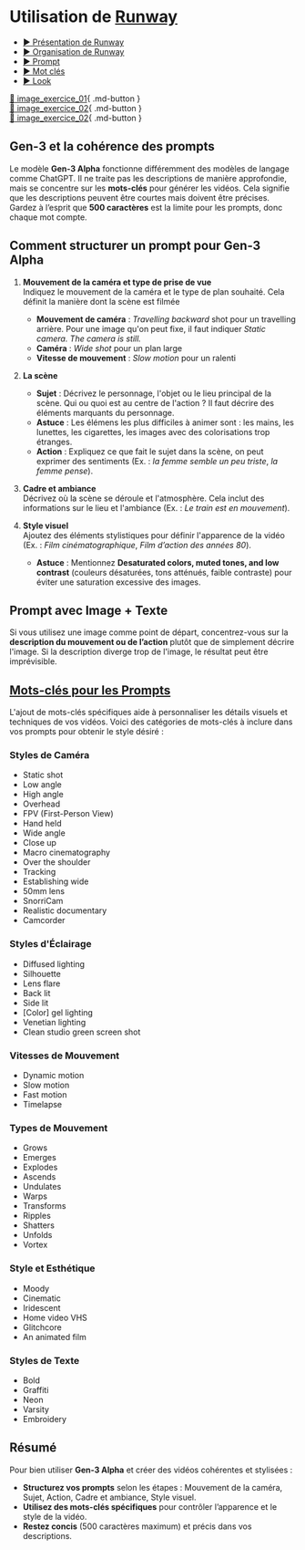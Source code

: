 
<style>.md-header{display:none;}</style>

# Utilisation de [Runway](https://runwayml.com/product/use-cases)

* [▶️ Présentation de Runway](https://cmontmorency365-my.sharepoint.com/:v:/g/personal/flpilote_cmontmorency_qc_ca/EQ9KlPYJ_yZJpolORi_5pFwBSIYCZFX4p7fMoobMD8UMLg?nav=eyJyZWZlcnJhbEluZm8iOnsicmVmZXJyYWxBcHAiOiJPbmVEcml2ZUZvckJ1c2luZXNzIiwicmVmZXJyYWxBcHBQbGF0Zm9ybSI6IldlYiIsInJlZmVycmFsTW9kZSI6InZpZXciLCJyZWZlcnJhbFZpZXciOiJNeUZpbGVzTGlua0NvcHkifX0&e=qMb8Fs)  <br>
* [▶️ Organisation de Runway](https://cmontmorency365-my.sharepoint.com/:v:/g/personal/flpilote_cmontmorency_qc_ca/EcvFy271EQNGjCwpoxlqTUoBOzoQr3aVpLTbehI1tPPQEQ?nav=eyJyZWZlcnJhbEluZm8iOnsicmVmZXJyYWxBcHAiOiJPbmVEcml2ZUZvckJ1c2luZXNzIiwicmVmZXJyYWxBcHBQbGF0Zm9ybSI6IldlYiIsInJlZmVycmFsTW9kZSI6InZpZXciLCJyZWZlcnJhbFZpZXciOiJNeUZpbGVzTGlua0NvcHkifX0&e=AfiymC)  <br>
* [▶️ Prompt](https://cmontmorency365-my.sharepoint.com/:v:/g/personal/flpilote_cmontmorency_qc_ca/ERyeb7sLMcNPt1z4iWI7ImwBM8Tf8V9ldEZyz94Vplq63Q?nav=eyJyZWZlcnJhbEluZm8iOnsicmVmZXJyYWxBcHAiOiJPbmVEcml2ZUZvckJ1c2luZXNzIiwicmVmZXJyYWxBcHBQbGF0Zm9ybSI6IldlYiIsInJlZmVycmFsTW9kZSI6InZpZXciLCJyZWZlcnJhbFZpZXciOiJNeUZpbGVzTGlua0NvcHkifX0&e=uBPeuh)  <br>
* [▶️ Mot clés](https://cmontmorency365-my.sharepoint.com/:v:/g/personal/flpilote_cmontmorency_qc_ca/EQmrxEmtVJZMqyMC89PED1IB_dcDdwFKlkSGPgkutsb3VQ?nav=eyJyZWZlcnJhbEluZm8iOnsicmVmZXJyYWxBcHAiOiJPbmVEcml2ZUZvckJ1c2luZXNzIiwicmVmZXJyYWxBcHBQbGF0Zm9ybSI6IldlYiIsInJlZmVycmFsTW9kZSI6InZpZXciLCJyZWZlcnJhbFZpZXciOiJNeUZpbGVzTGlua0NvcHkifX0&e=koXcWr)  <br>
* [▶️ Look](https://cmontmorency365-my.sharepoint.com/:v:/g/personal/flpilote_cmontmorency_qc_ca/EV1OlbVFH81Ml9TnmjYSq5wBjD-oOV1PdQAn5awNzElZbw?nav=eyJyZWZlcnJhbEluZm8iOnsicmVmZXJyYWxBcHAiOiJPbmVEcml2ZUZvckJ1c2luZXNzIiwicmVmZXJyYWxBcHBQbGF0Zm9ybSI6IldlYiIsInJlZmVycmFsTW9kZSI6InZpZXciLCJyZWZlcnJhbFZpZXciOiJNeUZpbGVzTGlua0NvcHkifX0&e=MHpb7v)  <br>

[📁 image_exercice_01](../assets/image/03_rosie_detective_high.png){ .md-button }   <br>
[📁 image_exercice_02](../assets/image/divan_01.png){ .md-button }   <br>
[📁 image_exercice_02](../assets/image/divan_02.png){ .md-button }   <br>

## Gen-3 et la cohérence des prompts

Le modèle **Gen-3 Alpha** fonctionne différemment des modèles de langage comme ChatGPT. Il ne traite pas les descriptions de manière approfondie, mais se concentre sur les **mots-clés** pour générer les vidéos. Cela signifie que les descriptions peuvent être courtes mais doivent être précises. Gardez à l’esprit que **500 caractères** est la limite pour les prompts, donc chaque mot compte.

## Comment structurer un prompt pour Gen-3 Alpha

1. **Mouvement de la caméra et type de prise de vue**  
   Indiquez le mouvement de la caméra et le type de plan souhaité. Cela définit la manière dont la scène est filmée
   - **Mouvement de caméra** :  *Travelling backward* shot pour un travelling arrière. Pour une image qu'on peut fixe, il faut indiquer *Static camera. The camera is still.*
   - **Caméra** : *Wide shot* pour un plan large
   - **Vitesse de mouvement** : *Slow motion* pour un ralenti
     
3. **La scène**  
   - **Sujet** : Décrivez le personnage, l'objet ou le lieu principal de la scène. Qui ou quoi est au centre de l'action ? Il faut décrire des éléments marquants du personnage.
   - **Astuce** : Les élémens les plus difficiles à animer sont : les mains, les lunettes, les cigarettes, les images avec des colorisations trop étranges.
   - **Action** : Expliquez ce que fait le sujet dans la scène, on peut exprimer des sentiments (Ex. : *la femme semble un peu triste*, *la femme pense*). 

4. **Cadre et ambiance**  
   Décrivez où la scène se déroule et l'atmosphère. Cela inclut des informations sur le lieu et l'ambiance (Ex. : *Le train est en mouvement*).

5. **Style visuel**  
   Ajoutez des éléments stylistiques pour définir l'apparence de la vidéo (Ex. : *Film cinématographique*, *Film d’action des années 80*).  
   - **Astuce** : Mentionnez **Desaturated colors, muted tones, and low contrast** (couleurs désaturées, tons atténués, faible contraste) pour éviter une saturation excessive des images.

## Prompt avec Image + Texte

Si vous utilisez une image comme point de départ, concentrez-vous sur la **description du mouvement ou de l’action** plutôt que de simplement décrire l'image. Si la description diverge trop de l'image, le résultat peut être imprévisible.

## [Mots-clés pour les Prompts](https://help.runwayml.com/hc/en-us/articles/30586818553107-Gen-3-Alpha-Prompting-Guide)

L'ajout de mots-clés spécifiques aide à personnaliser les détails visuels et techniques de vos vidéos. Voici des catégories de mots-clés à inclure dans vos prompts pour obtenir le style désiré :

### **Styles de Caméra**
- Static shot
- Low angle
- High angle
- Overhead
- FPV (First-Person View)
- Hand held
- Wide angle
- Close up
- Macro cinematography
- Over the shoulder
- Tracking
- Establishing wide
- 50mm lens
- SnorriCam
- Realistic documentary
- Camcorder

### **Styles d'Éclairage**
- Diffused lighting
- Silhouette
- Lens flare
- Back lit
- Side lit
- [Color] gel lighting
- Venetian lighting
- Clean studio green screen shot

### **Vitesses de Mouvement**
- Dynamic motion
- Slow motion
- Fast motion
- Timelapse

### **Types de Mouvement**
- Grows
- Emerges
- Explodes
- Ascends
- Undulates
- Warps
- Transforms
- Ripples
- Shatters
- Unfolds
- Vortex

### **Style et Esthétique**
- Moody
- Cinematic
- Iridescent
- Home video VHS
- Glitchcore
- An animated film


### **Styles de Texte**
- Bold
- Graffiti
- Neon
- Varsity
- Embroidery

## Résumé

Pour bien utiliser **Gen-3 Alpha** et créer des vidéos cohérentes et stylisées :<br> 
- **Structurez vos prompts** selon les étapes : Mouvement de la caméra, Sujet, Action, Cadre et ambiance, Style visuel.<br> 
- **Utilisez des mots-clés spécifiques** pour contrôler l’apparence et le style de la vidéo.<br> 
- **Restez concis** (500 caractères maximum) et précis dans vos descriptions.<br> 
